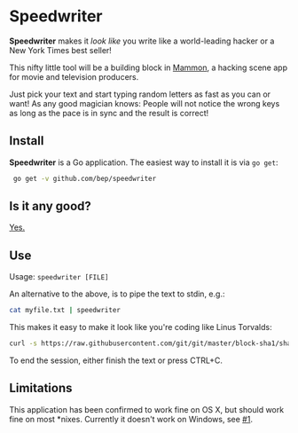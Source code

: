 # Speedwriter

**Speedwriter** makes it *look like* you write like a world-leading hacker or a New York Times best seller!

This nifty little tool will be a building block in [Mammon](https://github.com/bep/mammon), a hacking scene app for movie and television producers. 

Just pick your text and start typing random letters as fast as you can or want! As any good magician knows: People will not notice the wrong keys as long as the pace is in sync and the result is correct!

## Install

**Speedwriter** is a Go application. The easiest way to install it is via `go get`:

```bash
 go get -v github.com/bep/speedwriter
```

## Is it any good?

[Yes.](https://news.ycombinator.com/item?id=3067434)

## Use

Usage: `speedwriter [FILE]`
		
An alternative to the above, is to pipe the text to stdin, e.g.:
	
```bash	
cat myfile.txt | speedwriter
```
	
This makes it easy to make it look like you're coding like Linus Torvalds:

```bash
curl -s https://raw.githubusercontent.com/git/git/master/block-sha1/sha1.c | egrep -v "^(//|/\*| \*)" | tail -n +153 | speedwriter
```

To end the session, either finish the text or press CTRL+C.	

## Limitations

This application has been confirmed to work fine on OS X, but should work fine on most *nixes. Currently it doesn't work on Windows, see [#1](https://github.com/bep/speedwriter/issues/1).

